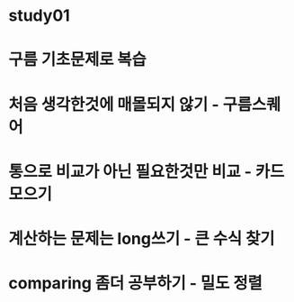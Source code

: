 # study01
# 구름 기초문제로 복습
# 처음 생각한것에 매몰되지 않기 - 구름스퀘어
# 통으로 비교가 아닌 필요한것만 비교 - 카드 모으기 
# 계산하는 문제는 long쓰기 - 큰 수식 찾기
# comparing 좀더 공부하기 - 밀도 정렬 
